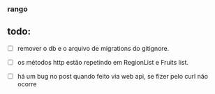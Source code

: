 ### rango


## todo:

- [ ] remover o db e o arquivo de migrations do gitignore.

- [ ] os métodos http estão repetindo em RegionList e Fruits list.

- [ ] há um bug no post quando feito via web api, se fizer pelo curl não ocorre
